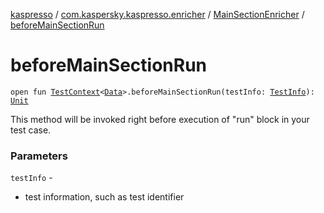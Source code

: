 [kaspresso](../../index.md) / [com.kaspersky.kaspresso.enricher](../index.md) / [MainSectionEnricher](index.md) / [beforeMainSectionRun](./before-main-section-run.md)

# beforeMainSectionRun

`open fun `[`TestContext`](../../com.kaspersky.kaspresso.testcases.core.testcontext/-test-context/index.md)`<`[`Data`](index.md#Data)`>.beforeMainSectionRun(testInfo: `[`TestInfo`](../../com.kaspersky.kaspresso.testcases.models.info/-test-info/index.md)`): `[`Unit`](https://kotlinlang.org/api/latest/jvm/stdlib/kotlin/-unit/index.html)

This method will be invoked right before execution of "run" block in your test case.

### Parameters

`testInfo` -
* test information, such as test identifier
